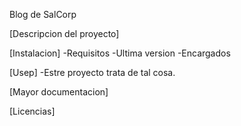 Blog de SalCorp

[Descripcion del proyecto]

[Instalacion]
-Requisitos
-Ultima version
-Encargados

[Usep]
-Estre proyecto trata de tal cosa.

[Mayor documentacion]

[Licencias]
